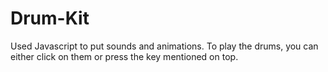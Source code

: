 # Drum-Kit
Used Javascript to put sounds and animations.
To play the drums, you can either click on them or press the key mentioned on top.
